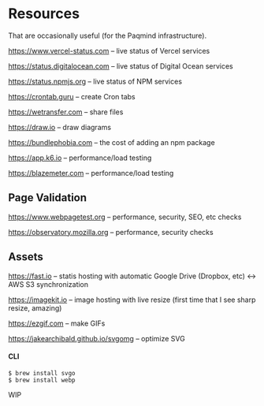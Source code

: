 # Resources

That are occasionally useful (for the Paqmind infrastructure).

https://www.vercel-status.com – live status of Vercel services 

https://status.digitalocean.com – live status of Digital Ocean services

https://status.npmjs.org – live status of NPM services

https://crontab.guru – create Cron tabs

https://wetransfer.com – share files 

https://draw.io – draw diagrams

https://bundlephobia.com – the cost of adding an npm package

https://app.k6.io – performance/load testing

https://blazemeter.com – performance/load testing

## Page Validation

https://www.webpagetest.org – performance, security, SEO, etc checks

https://observatory.mozilla.org – performance, security checks

## Assets

https://fast.io – statis hosting with automatic Google Drive (Dropbox, etc) <-> AWS S3 synchronization

https://imagekit.io – image hosting with live resize (first time that I see sharp resize, amazing)

https://ezgif.com – make GIFs

https://jakearchibald.github.io/svgomg – optimize SVG

#### CLI 

```
$ brew install svgo
$ brew install webp
```

WIP
